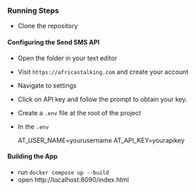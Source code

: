 ### Running Steps
- Clone the repository
#### Configuring the Send SMS API
- Open the folder in your text editor
- Visit `https://africastalking.com` and create your account
- Navigate to settings
- Click on API key and follow the prompt to obtain your key.
- Create a `.env` file at the root of the project
- In the `.env`
 
    AT_USER_NAME=yourusername
    AT_API_KEY=yourapikey

#### Building the App

- run `docker compose up --build`
- open http://localhost:8090/index.html